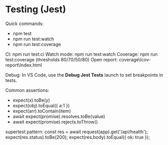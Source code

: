 # Testing (Jest)

Quick commands:

- npm test
- npm run test:watch
- npm run test:coverage

CI: npm run test:ci
Watch mode: npm run test:watch
Coverage: npm run test:coverage (thresholds 80/70/50/80)
Open report: coverage\\lcov-report\\index.html

Debug: In VS Code, use the **Debug Jest Tests** launch to set breakpoints in tests.

Common assertions:
- expect(x).toBe(y)
- expect(obj).toEqual({ a:1 })
- expect(arr).toContain(item)
- await expect(promise).resolves.toBe(value)
- await expect(promise).rejects.toThrow()

supertest pattern:
const res = await request(app).get('/api/health');
expect(res.status).toBe(200);
expect(res.body).toEqual({ ok: true });
